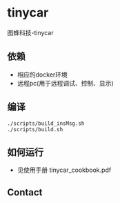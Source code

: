 




# tinycar 

图蜂科技-tinycar

## 依赖 

- 相应的docker环境 
- 远程pc(用于远程调试、控制、显示) 

## 编译 

```
./scripts/build_insMsg.sh
./scripts/build.sh

```
## 如何运行 

- 见使用手册 tinycar_cookbook.pdf

## Contact


